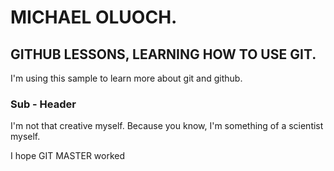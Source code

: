 # MICHAEL OLUOCH.

## GITHUB LESSONS, LEARNING HOW TO USE GIT.

I'm using this sample to learn more about git and github.

### Sub - Header

I'm not that creative myself. Because you know, I'm something of a scientist myself.

I hope GIT MASTER worked
